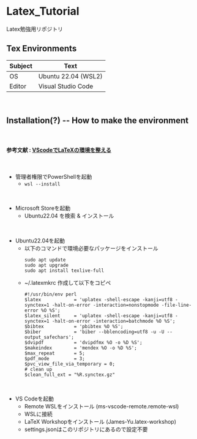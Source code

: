 # Latex_Tutorial
 Latex勉強用リポジトリ


## Tex Environments

| Subject | Text | 
| --- | --- |
| OS | Ubuntu 22.04 (WSL2) |
| Editor | Visual Studio Code |

<br>

## Installation(?) -- How to make the environment

<br>

#### 参考文献 : [VScodeでLaTeXの環境を整える](https://www.takameron.info/post/vscode_latex/ "hoge")

<br>

- 管理者権限でPowerShellを起動 <br>
	- ```wsl --install```

<br>

- Microsoft Storeを起動
	- Ubuntu22.04 を検索 & インストール

<br>

- Ubuntu22.04を起動
	- 以下のコマンドで環境必要なパッケージをインストール
		```
		sudo apt update
		sudo apt upgrade
		sudo apt install texlive-full
		``` 
	- ~/.latexmkrc 作成して以下をコピペ
		```
		#!/usr/bin/env perl
		$latex            = 'uplatex -shell-escape -kanji=utf8 -synctex=1 -halt-on-error -interaction=nonstopmode -file-line-error %O %S';
		$latex_silent     = 'uplatex -shell-escape -kanji=utf8 -synctex=1 -halt-on-error -interaction=batchmode %O %S';
		$bibtex           = 'pbibtex %O %S';
		$biber            = 'biber --bblencoding=utf8 -u -U --output_safechars';
		$dvipdf           = 'dvipdfmx %O -o %D %S';
		$makeindex        = 'mendex %O -o %D %S';
		$max_repeat       = 5;
		$pdf_mode         = 3;
		$pvc_view_file_via_temporary = 0;
		# clean up
		$clean_full_ext = "%R.synctex.gz"
		```

<br>

- VS Codeを起動
	- Remote WSLをインストール (ms-vscode-remote.remote-wsl)
	- WSLに接続
	- LaTeX Workshopをインストール (James-Yu.latex-workshop)
	- settings.jsonはこのリポジトリにあるので設定不要
